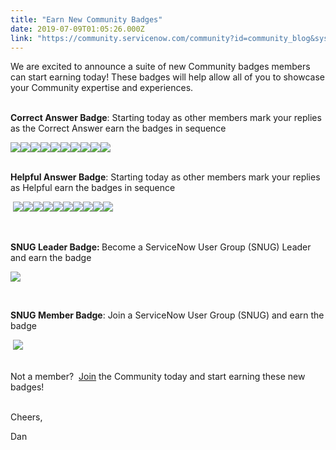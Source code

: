 ```yaml
---
title: "Earn New Community Badges"
date: 2019-07-09T01:05:26.000Z
link: "https://community.servicenow.com/community?id=community_blog&sys_id=8c549811dbe6ff80d82ffb2439961972"
---
```

<p>We are excited to announce a suite of new Community badges members can start earning today! These badges will help allow all of you to showcase your Community expertise and experiences.<br /><br /></p>
<p><strong>Correct Answer Badge</strong>: Starting today as other members mark your replies as the Correct Answer earn the badges in sequence          </p>
<p><img style="max-width: 100%; max-height: 480px;" src="https://community.servicenow.com/c5c7d895db6aff80d82ffb243996197f.iix" /><img style="max-width: 100%; max-height: 480px;" src="https://community.servicenow.com/d7c71c95db6aff80d82ffb24399619a8.iix" /><img style="max-width: 100%; max-height: 480px;" src="https://community.servicenow.com/b9d7d0d5db6aff80d82ffb243996192b.iix" /><img style="max-width: 100%; max-height: 480px;" src="https://community.servicenow.com/3fd71cd5db6aff80d82ffb2439961937.iix" /><img style="max-width: 100%; max-height: 480px;" src="https://community.servicenow.com/c062bcd91b66ff80ada243f6fe4bcbfa.iix" /><img style="max-width: 100%; max-height: 480px;" src="https://community.servicenow.com/9662fcd91b66ff80ada243f6fe4bcbd1.iix" /><img style="max-width: 100%; max-height: 480px;" src="https://community.servicenow.com/94727cd91b66ff80ada243f6fe4bcbf3.iix" /><img style="max-width: 100%; max-height: 480px;" src="https://community.servicenow.com/f672f41d1b66ff80ada243f6fe4bcb3d.iix" /><img style="max-width: 100%; max-height: 480px;" src="https://community.servicenow.com/2082f01d1b66ff80ada243f6fe4bcb20.iix" /><img style="max-width: 100%; max-height: 480px;" src="https://community.servicenow.com/aa82381d1b66ff80ada243f6fe4bcb09.iix" /></p>
<p><strong><br />Helpful Answer Badge</strong>: Starting today as other members mark your replies as Helpful earn the badges in sequence                            </p>
<p> <img style="max-width: 100%; max-height: 480px;" src="https://community.servicenow.com/e5f79c19db6aff80d82ffb24399619a3.iix" /><img style="max-width: 100%; max-height: 480px;" src="https://community.servicenow.com/c1085459db6aff80d82ffb2439961998.iix" /><img style="max-width: 100%; max-height: 480px;" src="https://community.servicenow.com/7f181099db6aff80d82ffb2439961984.iix" /><img style="max-width: 100%; max-height: 480px;" src="https://community.servicenow.com/4e09d8d5dbaaff80d82ffb2439961962.iix" /><img style="max-width: 100%; max-height: 480px;" src="https://community.servicenow.com/46a2745d1b66ff80ada243f6fe4bcb68.iix" /><img style="max-width: 100%; max-height: 480px;" src="https://community.servicenow.com/3c1338911ba6ff80ada243f6fe4bcbfd.iix" /><img style="max-width: 100%; max-height: 480px;" src="https://community.servicenow.com/c443b0151ba6ff80ada243f6fe4bcb27.iix" /><img style="max-width: 100%; max-height: 480px;" src="https://community.servicenow.com/9243b0151ba6ff80ada243f6fe4bcba6.iix" /><img style="max-width: 100%; max-height: 480px;" src="https://community.servicenow.com/5053b0551ba6ff80ada243f6fe4bcbe2.iix" /><img style="max-width: 100%; max-height: 480px;" src="https://community.servicenow.com/5cd378d51ba6ff80ada243f6fe4bcb34.iix" /></p>
<p> </p>
<p><strong>SNUG Leader Badge: </strong>Become a ServiceNow User Group (SNUG) Leader and earn the badge</p>
<p><img style="max-width: 100%; max-height: 480px;" src="https://community.servicenow.com/e8b017bcdb8f77485129a851ca9619fb.iix" /></p>
<p> </p>
<p><strong>SNUG Member Badge</strong>: Join a ServiceNow User Group (SNUG) and earn the badge</p>
<p> <img style="max-width: 100%; max-height: 480px;" src="https://community.servicenow.com/32389499db6aff80d82ffb2439961963.iix" /></p>
<p><br />Not a member?  <a href="https://signon.service-now.com/ssologin.do?RelayState&#61;%252Fapp%252Fservicenowexternalprod_communityhi_1%252Fexkipkc9nmwXN8v0v0x7%252Fsso%252Fsaml%253FRelayState%253Dhttps%25253A%25252F%25252Fcommunity.servicenow.com%25252Fcommunity&amp;redirectUri&#61;&amp;email&#61;" rel="nofollow">Join</a> the Community today and start earning these new badges!</p>
<p><br />Cheers,</p>
<p>Dan</p>